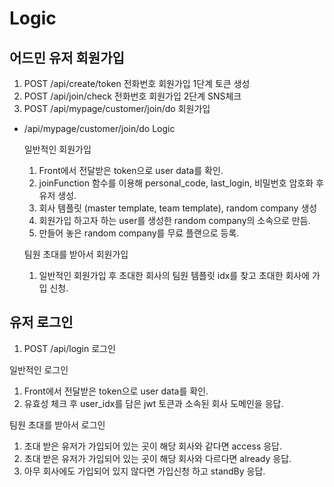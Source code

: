 # Logic

## 어드민 유저 회원가입

1. POST /api/create/token 전화번호 회원가입 1단계 토큰 생성
2. POST /api/join/check 전화번호 회원가입 2단계 SNS체크
3. POST /api/mypage/customer/join/do 회원가입

- /api/mypage/customer/join/do Logic

  일반적인 회원가입

  1. Front에서 전달받은 token으로 user data를 확인.
  2. joinFunction 함수를 이용해 personal_code, last_login, 비밀번호 암호화 후 유저 생성.
  3. 회사 템플릿 (master template, team template), random company 생성
  4. 회원가입 하고자 하는 user를 생성한 random company의 소속으로 만듬.
  5. 만들어 놓은 random company를 무료 플랜으로 등록.

  팀원 초대를 받아서 회원가입

  1. 일반적인 회원가입 후 초대한 회사의 팀원 템플릿 idx를 찾고 초대한 회사에 가입 신청.

## 유저 로그인

1. POST /api/login 로그인

일반적인 로그인

1. Front에서 전달받은 token으로 user data를 확인.
2. 유효성 체크 후 user_idx를 담은 jwt 토큰과 소속된 회사 도메인을 응답.

팀원 초대를 받아서 로그인

1. 초대 받은 유저가 가입되어 있는 곳이 해당 회사와 같다면 access 응답.
2. 초대 받은 유저가 가입되어 있는 곳이 해당 회사와 다르다면 already 응답.
3. 아무 회사에도 가입되어 있지 않다면 가입신청 하고 standBy 응답.
